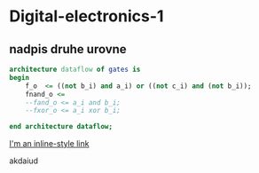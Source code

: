 # Digital-electronics-1

## nadpis druhe urovne



```vhdl
architecture dataflow of gates is
begin
    f_o  <= ((not b_i) and a_i) or ((not c_i) and (not b_i));
    fnand_o <=  
    --fand_o <= a_i and b_i;
    --fxor_o <= a_i xor b_i;

end architecture dataflow;
```

[I'm an inline-style link](https://www.google.com)






akdaiud
